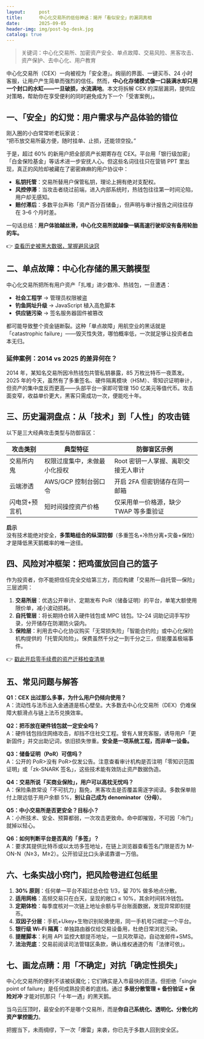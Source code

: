 ```yaml
---
layout:     post
title:      中心化交易所的低俗神话：揭开「看似安全」的漏洞真相
date:       2025-09-05
header-img: img/post-bg-desk.jpg
catalog: true
---
```


> 关键词：中心化交易所、加密资产安全、单点故障、交易风险、黑客攻击、资产保护、去中心化、用户教育

中心化交易所（CEX）一向被视为「安全港」。绚丽的界面、一键买币、24 小时客服，让用户产生简单而强烈的信任。然而，**中心化存储模式像一口装满水却只用一个封口的水缸——一旦破损，水流满地**。本文将拆解 CEX 的深层漏洞，提供应对策略，帮助你在享受便利的同时避免成为下一个「受害案例」。

## 一、「安全」的幻觉：用户需求与产品体验的错位

刚入圈的小白常常听老玩家说：  
“把币放交易所最方便，随时挂单、止损，还能领空投。”  

于是，超过 60% 的新用户把全部资产长期寄存在 CEX。平台用「银行级加密」「白金保险基金」等话术进一步安抚人心。但这些名词往往只在营销 PPT 里出现，真正的风险却被藏在了密密麻麻的用户协议中：

- **私钥托管**：交易所替用户保管私钥，理论上拥有绝对支配权。  
- **风控停滞**：当攻击者绕过前端，进入内部系统时，热钱包往往第一时间沦陷，用户却无感知。  
- **赔付滞后**：多数平台声称「资产百分百储备」，但声明与审计报告之间往往存在 3–6 个月时差。

一句话总结：**用户体验越丝滑，中心化交易所就越像一辆高速行驶却没有备用轮胎的车。**

👉 [查看历史被黑大数据，掌握避风诀窍](https://okxdog.com/)

## 二、单点故障：中心化存储的黑天鹅模型

中心化交易所把所有用户资产「扎堆」进少数冷、热钱包，一旦遭遇：

- **社会工程学** → 管理员权限被盗  
- **钓鱼网址升级** → JavaScript 植入高危脚本  
- **供应链污染** → 签名服务器固件被篡改  

都可能导致整个资金链断裂。这种「单点故障」用航空业的黑话就是「catastrophic failure」——毁灭性失效，哪怕概率低，一次就足够让投资者血本无归。

### 延伸案例：2014 vs 2025 的差异何在？

2014 年，某知名交易所因冷热钱包共管私钥暴露，85 万枚比特币一夜蒸发。2025 年的今天，虽然有了多重签名、硬件隔离模块（HSM）、零知识证明审计，但资产的集中度反而更高——头部平台一家即可管理 150 亿美元等值代币。攻击面变窄，收益单价更大，黑客只需成功一次，便能吃十年。

## 三、历史漏洞盘点：从「技术」到「人性」的攻击链

以下是三大经典攻击类型与防御盲区：

| 攻击类别       | 典型特征                         | 防御盲区示例                             |
|----------------|----------------------------------|------------------------------------------|
| 交易所内鬼     | 权限过度集中，未做最小化授权     | Root 密钥一人掌握、离职交接无人审计      |
| 云端渗透       | AWS/GCP 控制台弱口令             | 开启 2FA 但密钥储存在同一邮箱            |
| 闪电贷+预言机  | 短时间操控资产价格               | 仅采用单一价格源，缺少 TWAP 等多重验证   |

**启示**  
没有技术能绝对安全，**多策略组合的纵深防御**（多重签名+冷热分离+灾备+保险）才是降低黑天鹅概率的唯一途径。

## 四、风险对冲框架：把鸡蛋放回自己的篮子

作为投资者，你不能把信任完全交给第三方，而应构建「交易所—自托管—保险」三层滤网：

1. **交易所层**：优选公开审计、定期发布 PoR（储备证明）的平台，单笔大额使用限价单，减小波动损耗。  
2. **自托管层**：将长期持仓转入硬件钱包或 MPC 钱包。12–24 词助记词手写抄录，分开储存在防潮防火袋内。  
3. **保险层**：利用去中心化协议购买「无常损失险」「智能合约险」或中心化保险机构提供的「托管风险险」。保费虽然千分之一到千分之三，但能覆盖极端事件。

👉 [戳此开启零手续费的资产迁移检查清单](https://okxdog.com/)

## 五、常见问题与解答

**Q1：CEX 出过那么多事，为什么用户仍倾向使用？**  
A：流动性与法币出入金通道是核心壁垒。大多数去中心化交易所（DEX）仍难保障大额滑点与链上法币兑换效率。

**Q2：把币放在硬件钱包就一定安全吗？**  
A：硬件钱包挡住网络攻击，却挡不住社交工程。曾有人冒充客服，诱导用户「更新固件」并交出助记词，依旧损失惨重。**安全是一项系统工程，而非单一设备。**

**Q3：储备证明（PoR）可信吗？**  
A：公开的 PoR>没有 PoR>仅发公告。注意查看审计机构是否注明「零知识范围证明」或「zk-SNARK 签名」，这些技术能有效防止资产数据伪造。

**Q4：交易所说「买商业保险」，用户可以高枕无忧吗？**  
A：保险条款常设「不可抗力」豁免，黑客攻击是否覆盖需逐字阅读。多数保单赔付上限远低于用户余额 5%，**别让自己成为 denominator（分母）**。

**Q5：中小交易所是否更安全？目标小？**  
A：小所技术、安全、预算都弱，一次攻击更致命。命中即摧毁，不可因「冷门」就掉以轻心。

**Q6：如何判断平台是否真的「多签」？**  
A：要求其提供比特币或以太坊多签地址，在链上浏览器查看签名门限是否为 M-ON-N（N≥3，M≥2）。公开验证比口头承诺靠谱一万倍。

## 六、七条实战小窍门，把风险卷进红包纸里

1. **30% 原则**：任何单一平台不超过总仓位 1/3，留 70% 做多地点分散。  
2. **适用网格**：高频交易只在白天，呈现的敞口 ≤ 10%，其余时间转冷钱包。  
3. **定期体检**：每季度核对一次链上地址余额与平台账面数据，发现异常即刻提币。  
4. **双因子分层**：手机+Ukey+生物识别轮换使用，同一手机号只绑定一个平台。  
5. **银行级 Wi-Fi 隔离**：单独路由器仅给交易设备用，杜绝日常浏览污染。  
6. **提醒脚本**：利用 API 监控大额提币地址，一旦风吹草动，自动发邮件+SMS。  
7. **法治兜底**：交易前阅读司法管辖区条款，确认维权通道仍有「法律可依」。

## 七、画龙点睛：用「不确定」对抗「确定性损失」

中心化交易所的便利不该被妖魔化；它们确实是入市最快的匝道。但拒绝「single point of failure」是任何成熟投资者的底线。通过 **多层分散管理 + 备份验证 + 保险对冲** 才能对抗那只「十年一遇」的黑天鹅。  

当乌云压顶时，最安全的不是哪个交易所，而是**你自己系统化、透明化、分散化的资产掌控能力**。  

把握当下，未雨绸缪，下一次「爆雷」来袭，你已先于多数人回到安全区。
